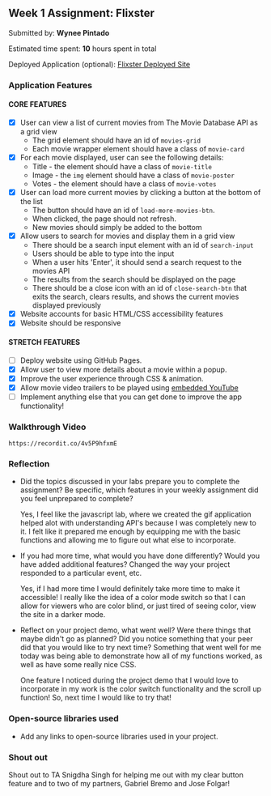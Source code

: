 ## Week 1 Assignment: Flixster

Submitted by: **Wynee Pintado**

Estimated time spent: **10** hours spent in total

Deployed Application (optional): [Flixster Deployed Site](ADD_LINK_HERE)

### Application Features

#### CORE FEATURES

- [x] User can view a list of current movies from The Movie Database API as a grid view
  - The grid element should have an id of `movies-grid`
  - Each movie wrapper element should have a class of `movie-card`
- [x] For each movie displayed, user can see the following details:
  - Title - the element should have a class of `movie-title`
  - Image - the `img` element should have a class of `movie-poster`
  - Votes - the element should have a class of `movie-votes`
- [x] User can load more current movies by clicking a button at the bottom of the list
  - The button should have an id of `load-more-movies-btn`.
  - When clicked, the page should not refresh.
  - New movies should simply be added to the bottom
- [x] Allow users to search for movies and display them in a grid view
  - There should be a search input element with an id of `search-input`
  - Users should be able to type into the input
  - When a user hits 'Enter', it should send a search request to the movies API
  - The results from the search should be displayed on the page
  - There should be a close icon with an id of `close-search-btn` that exits the search, clears results, and shows the current movies displayed previously
- [x] Website accounts for basic HTML/CSS accessibility features
- [x] Website should be responsive

#### STRETCH FEATURES

- [ ] Deploy website using GitHub Pages. 
- [x] Allow user to view more details about a movie within a popup.
- [x] Improve the user experience through CSS & animation.
- [x] Allow movie video trailers to be played using [embedded YouTube](https://support.google.com/youtube/answer/171780?hl=en)
- [ ] Implement anything else that you can get done to improve the app functionality!

### Walkthrough Video
`https://recordit.co/4v5P9hfxmE`

### Reflection

* Did the topics discussed in your labs prepare you to complete the assignment? Be specific, which features in your weekly assignment did you feel unprepared to complete?

    Yes, I feel like the javascript lab, where we created the gif application helped alot with understanding API's because I was completely new to it. I felt like it prepared me enough by equipping me with the basic functions and allowing me to figure out what else to incorporate.

* If you had more time, what would you have done differently? Would you have added additional features? Changed the way your project responded to a particular event, etc.
  
    Yes, if I had more time I would definitely take more time to make it accessible! I really like the idea of a color mode switch so that I can allow for viewers who are color blind, or just tired of seeing color, view the site in a darker mode.


* Reflect on your project demo, what went well? Were there things that maybe didn't go as planned? Did you notice something that your peer did that you would like to try next time?
    Something that went well for me today was being able to demonstrate how all of my functions worked, as well as have some really nice CSS.
    
    One feature I noticed during the project demo that I would love to incorporate in my work is the color switch functionality and the scroll up function! So, next time I would like to try that!


### Open-source libraries used

- Add any links to open-source libraries used in your project.

### Shout out

Shout out to TA Snigdha Singh for helping me out with my clear button feature and to two of my partners, Gabriel Bremo and Jose Folgar!

